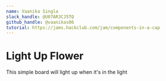 ```yaml
---
name: Vaanika Singla
slack_handle: @U07AR3CJ5TQ
github_handle: @vaanikas06
tutorial: https://jams.hackclub.com/jam/components-in-a-cap
---
```


# Light Up Flower

This simple board will light up when it's in the light

